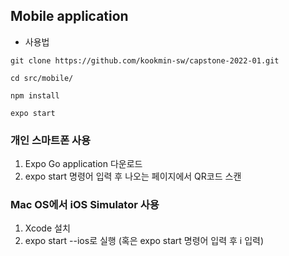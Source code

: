 ## Mobile application

* 사용법

```shell
git clone https://github.com/kookmin-sw/capstone-2022-01.git
```
```shell
cd src/mobile/
```
```shell
npm install
```
```shell
expo start
```

### 개인 스마트폰 사용
1. Expo Go application 다운로드
2. expo start 명령어 입력 후 나오는 페이지에서 QR코드 스캔

### Mac OS에서 iOS Simulator 사용
1. Xcode 설치
2. expo start --ios로 실행 (혹은 expo start 명령어 입력 후 i 입력)


